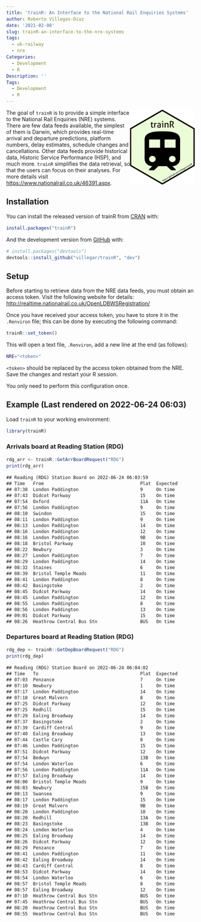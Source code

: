 ```yaml
---
title: 'trainR: An Interface to the National Rail Enquiries Systems'
author: Roberto Villegas-Diaz
date: '2021-02-08'
slug: trainR-an-interface-to-the-nre-systems
tags:
  - uk-railway
  - nre
Categories:
  - Development
  - R
Description: ''
Tags:
  - Development
  - R
---
```


<img src="https://raw.githubusercontent.com/villegar/trainR/main/inst/images/logo.png" alt="logo" align="right" height=200px/>

The goal of `trainR` is to provide a simple interface to the 
National Rail Enquiries (NRE) systems. There are few data feeds 
available, the simplest of them is Darwin, which provides real-time 
arrival and departure predictions, platform numbers, delay estimates, 
schedule changes and cancellations. Other data feeds provide historical 
data, Historic Service Performance (HSP), and much more. `trainR` 
simplifies the data retrieval, so that the users can focus on their 
analyses. For more details visit 
https://www.nationalrail.co.uk/46391.aspx.

## Installation

You can install the released version of trainR from [CRAN](https://CRAN.R-project.org) with:

``` r
install.packages("trainR")
```

And the development version from [GitHub](https://github.com/) with:

``` r
# install.packages("devtools")
devtools::install_github("villegar/trainR", "dev")
```

## Setup
Before starting to retrieve data from the NRE data feeds, you must obtain an access token. 
Visit the following website for details: http://realtime.nationalrail.co.uk/OpenLDBWSRegistration/

Once you have received your access token, you have to store it in the `.Renviron` file; this can be 
done by executing the following command:


```r
trainR::set_token()
```

This will open a text file, `.Renviron`, add a new line at the end (as follows):

```bash
NRE="<token>"
```

`<token>` should be replaced by the access token obtained from the NRE. Save the changes and restart 
your R session.

You only need to perform this configuration once.

## Example (Last rendered on 2022-06-24 06:03)

Load `trainR` to your working environment:

```r
library(trainR)
```

### Arrivals board at Reading Station (RDG)


```r
rdg_arr <- trainR::GetArrBoardRequest("RDG")
print(rdg_arr)
```

```
## Reading (RDG) Station Board on 2022-06-24 06:03:59
## Time   From                                    Plat  Expected
## 07:38  London Paddington                       9     On time
## 07:43  Didcot Parkway                          15    On time
## 07:54  Oxford                                  11A   On time
## 07:56  London Paddington                       9     On time
## 08:10  Swindon                                 15    On time
## 08:11  London Paddington                       9     On time
## 08:13  London Paddington                       14    On time
## 08:16  London Paddington                       12    On time
## 08:16  London Paddington                       9B    On time
## 08:18  Bristol Parkway                         10    On time
## 08:22  Newbury                                 3     On time
## 08:27  London Paddington                       7     On time
## 08:29  London Paddington                       14    On time
## 08:32  Staines                                 6     On time
## 08:39  Bristol Temple Meads                    11    On time
## 08:41  London Paddington                       8     On time
## 08:42  Basingstoke                             2     On time
## 08:45  Didcot Parkway                          14    On time
## 08:45  London Paddington                       12    On time
## 08:55  London Paddington                       8     On time
## 08:56  London Paddington                       13    On time
## 09:01  Didcot Parkway                          15    On time
## 08:26  Heathrow Central Bus Stn                BUS   On time
```

### Departures board at Reading Station (RDG)


```r
rdg_dep <- trainR::GetDepBoardRequest("RDG")
print(rdg_dep)
```

```
## Reading (RDG) Station Board on 2022-06-24 06:04:02
## Time   To                                      Plat  Expected
## 07:03  Penzance                                7     On time
## 07:10  Newbury                                 1     On time
## 07:17  London Paddington                       14    On time
## 07:18  Great Malvern                           8     On time
## 07:25  Didcot Parkway                          12    On time
## 07:25  Redhill                                 15    On time
## 07:29  Ealing Broadway                         14    On time
## 07:37  Basingstoke                             2     On time
## 07:39  Cardiff Central                         9     On time
## 07:40  Ealing Broadway                         13    On time
## 07:44  Castle Cary                             8     On time
## 07:46  London Paddington                       15    On time
## 07:51  Didcot Parkway                          12    On time
## 07:54  Bedwyn                                  13B   On time
## 07:54  London Waterloo                         6     On time
## 07:56  London Paddington                       11A   On time
## 07:57  Ealing Broadway                         14    On time
## 08:00  Bristol Temple Meads                    9     On time
## 08:03  Newbury                                 15B   On time
## 08:13  Swansea                                 9     On time
## 08:17  London Paddington                       15    On time
## 08:19  Great Malvern                           9B    On time
## 08:20  London Paddington                       10    On time
## 08:20  Redhill                                 13A   On time
## 08:23  Basingstoke                             13B   On time
## 08:24  London Waterloo                         4     On time
## 08:25  Ealing Broadway                         14    On time
## 08:26  Didcot Parkway                          12    On time
## 08:29  Penzance                                7     On time
## 08:41  London Paddington                       11    On time
## 08:42  Ealing Broadway                         14    On time
## 08:43  Cardiff Central                         8     On time
## 08:53  Didcot Parkway                          14    On time
## 08:54  London Waterloo                         6     On time
## 08:57  Bristol Temple Meads                    8     On time
## 08:57  Ealing Broadway                         12    On time
## 07:10  Heathrow Central Bus Stn                BUS   On time
## 07:45  Heathrow Central Bus Stn                BUS   On time
## 08:20  Heathrow Central Bus Stn                BUS   On time
## 08:55  Heathrow Central Bus Stn                BUS   On time
```

